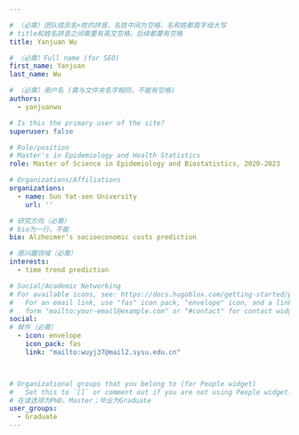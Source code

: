 ```yaml
---

# （必需）团队成员名+姓的拼音，名姓中间为空格，名和姓都首字母大写
# title和姓名拼音之间需要有英文空格，后续都要有空格
title: Yanjuan Wu

# （必需）Full name (for SEO)
first_name: Yanjuan
last_name: Wu

# （必需）用户名 (需与文件夹名字相同，不能有空格)
authors:
  - yanjuanwu

# Is this the primary user of the site?
superuser: false

# Role/position
# Master's in Epidemiology and Health Statistics
role: Master of Science in Epidemiology and Biostatistics, 2020-2023

# Organizations/Affiliations
organizations:
  - name: Sun Yat-sen University
    url: ''

# 研究方向（必需）
# bio为一行，不能
bio: Alzheimer’s socioeconomic costs prediction

# 感兴趣领域（必需）
interests:
  - time trend prediction

# Social/Academic Networking
# For available icons, see: https://docs.hugoblox.com/getting-started/page-builder/#icons
#   For an email link, use "fas" icon pack, "envelope" icon, and a link in the
#   form "mailto:your-email@example.com" or "#contact" for contact widget.
social:
# 邮件（必需）
  - icon: envelope
    icon_pack: fas
    link: "mailto:wuyj37@mail2.sysu.edu.cn"



# Organizational groups that you belong to (for People widget)
#   Set this to `[]` or comment out if you are not using People widget.
# 在读选项为PHD、Master；毕业为Graduate
user_groups:
  - Graduate
---
```




